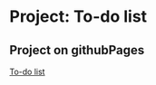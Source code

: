 # Project: To-do list

## Project on githubPages

[To-do list](https://sitdikov-denis.github.io/to-do-list/)